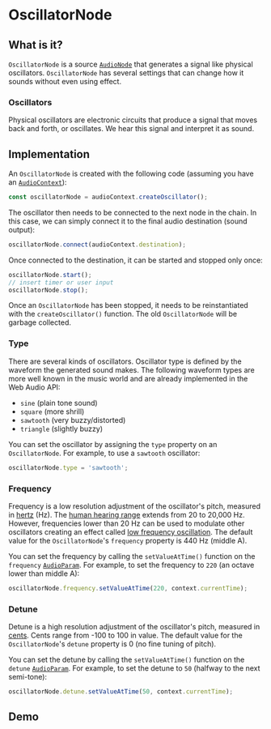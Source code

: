 # OscillatorNode

## What is it?

`OscillatorNode` is a source [`AudioNode`](audio-node) that generates a signal like physical oscillators.  `OscillatorNode` has several settings that can change how it sounds without even using effect.

### Oscillators

Physical oscillators are electronic circuits that produce a signal that moves back and forth, or oscillates.  We hear this signal and interpret it as sound.

## Implementation

An `OscillatorNode` is created with the following code (assuming you have an [`AudioContext`](./audio-context)):

```javascript
const oscillatorNode = audioContext.createOscillator();
```

The oscillator then needs to be connected to the next node in the chain.  In this case, we can simply connect it to the final audio destination (sound output):

```javascript
oscillatorNode.connect(audioContext.destination);
```

Once connected to the destination, it can be started and stopped only once:

```javascript
oscillatorNode.start();
// insert timer or user input
oscillatorNode.stop();
```

Once an `OscillatorNode` has been stopped, it needs to be reinstantiated with the `createOscillator()` function.  The old `OscillatorNode` will be garbage collected.

### Type

There are several kinds of oscillators.  Oscillator type is defined by the waveform the generated sound makes.  The following waveform types are more well known in the music world and are already implemented in the Web Audio API:

- `sine` (plain tone sound)
- `square` (more shrill)
- `sawtooth` (very buzzy/distorted)
- `triangle` (slightly buzzy)

You can set the oscillator by assigning the `type` property on an `OscillatorNode`.  For example, to use a `sawtooth` oscillator:

```javascript
oscillatorNode.type = 'sawtooth';
```

### Frequency

Frequency is a low resolution adjustment of the oscillator's pitch, measured in [hertz](https://en.wikipedia.org/wiki/Hertz) (Hz).  The [human hearing range](https://en.wikipedia.org/wiki/Hearing_range#Humans) extends from 20 to 20,000 Hz.  However, frequencies lower than 20 Hz can be used to modulate other oscillators creating an effect called [low frequency oscillation](https://en.wikipedia.org/wiki/Low-frequency_oscillation). The default value for the `OscillatorNode`'s `frequency` property is 440 Hz (middle A).

You can set the frequency by calling the `setValueAtTime()` function on the `frequency` [`AudioParam`](./audio-params).  For example, to set the frequency to `220` (an octave lower than middle A):

```javascript
oscillatorNode.frequency.setValueAtTime(220, context.currentTime);
```

### Detune

Detune is a high resolution adjustment of the oscillator's pitch, measured in [cents][1].  Cents range from -100 to 100 in value.  The default value for the `OscillatorNode`'s `detune` property is 0 (no fine tuning of pitch).

[1]: https://en.wikipedia.org/wiki/Cent_(music)

You can set the detune by calling the `setValueAtTime()` function on the `detune` [`AudioParam`](./audio-params).  For example, to set the detune to `50` (halfway to the next semi-tone):

```javascript
oscillatorNode.detune.setValueAtTime(50, context.currentTime);
```

## Demo

<demo-snippet>
    <template>
        <div>
            <button onclick="startTone()">Start</button>
            <button onclick="endTone()">Stop</button>
        </div>
        <div>
            <button onclick="changeTo('sine')">Sine</button>
            <button onclick="changeTo('square')">Square</button>
            <button onclick="changeTo('sawtooth')">Sawtooth</button>
            <button onclick="changeTo('triangle')">Triangle</button>
        </div>
        <div>
            Frequency: <input type="range" min="330" max="1450" value="840" oninput="changeFrequency(value)">
        </div>
        <div>
            Detune: <input type="range" min="-100" max="100" value="0" oninput="changeDetune(value)">
        </div>
        <script>
            const oscillatorNodeContext = new AudioContext();
            let oscillatorNode;
            const startTone = function() {
                // allow the user to play sounds
                oscillatorNodeContext.resume();
                // stop the previous oscillator from playing
                if(oscillatorNode) oscillatorNode.stop();
                // create a new oscillator node (the old node is discarded)
                oscillatorNode = oscillatorNodeContext.createOscillator();
                // connect it to the destination
                oscillatorNode.connect(oscillatorNodeContext.destination);
                // start the oscillator
                oscillatorNode.start();
            }
            const endTone = function() {
                // stop the oscillator
                oscillatorNode.stop();
            }
            const changeTo = function(type) {
                oscillatorNode.type = type;
            }
            const changeFrequency = (frequency) => {
                // this helps us perceive the sound as being linear
                oscillatorNode.frequency.setValueAtTime(Math.pow(2, frequency / 100), oscillatorNodeContext.currentTime);
            }
            const changeDetune = function(detune) {
                oscillatorNode.detune.setValueAtTime(detune, oscillatorNodeContext.currentTime);
            }
        </script>
    </template>
</demo-snippet>